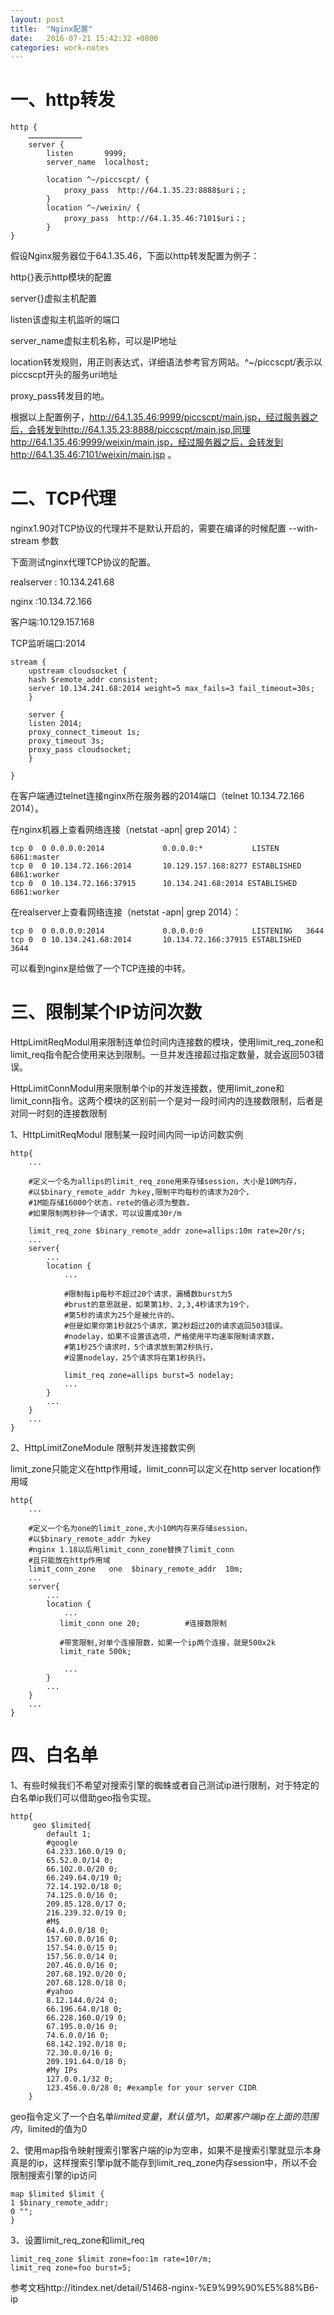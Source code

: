 ```yaml
---
layout: post
title:  "Nginx配置"
date:   2016-07-21 15:42:32 +0800
categories: work-notes
---
```

#  一、http转发
```
http {
    ………………………………
    server {
        listen       9999;
        server_name  localhost;

        location ^~/piccscpt/ {
			proxy_pass  http://64.1.35.23:8888$uri；;
        }
        location ^~/weixin/ {
			proxy_pass  http://64.1.35.46:7101$uri；;
        }
}

```
假设Nginx服务器位于64.1.35.46，下面以http转发配置为例子：

http{}表示http模块的配置

server{}虚拟主机配置

listen该虚拟主机监听的端口

server_name虚拟主机名称，可以是IP地址

location转发规则，用正则表达式，详细语法参考官方网站。^~/piccscpt/表示以piccscpt开头的服务uri地址

proxy_pass转发目的地。

根据以上配置例子，http://64.1.35.46:9999/piccscpt/main.jsp，经过服务器之后，会转发到http://64.1.35.23:8888/piccscpt/main.jsp,同理http://64.1.35.46:9999/weixin/main.jsp，经过服务器之后，会转发到http://64.1.35.46:7101/weixin/main.jsp 。
# 二、TCP代理
nginx1.90对TCP协议的代理并不是默认开启的，需要在编译的时候配置 --with-stream 参数

下面测试nginx代理TCP协议的配置。

realserver : 10.134.241.68

nginx :10.134.72.166

客户端:10.129.157.168

TCP监听端口:2014
```
stream {
    upstream cloudsocket {
    hash $remote_addr consistent;
    server 10.134.241.68:2014 weight=5 max_fails=3 fail_timeout=30s;
    }

    server {
    listen 2014;
    proxy_connect_timeout 1s;
    proxy_timeout 3s;
    proxy_pass cloudsocket;
    }

}
```
在客户端通过telnet连接nginx所在服务器的2014端口（telnet 10.134.72.166 2014）。

在nginx机器上查看网络连接（netstat -apn| grep 2014）：
```
tcp 0  0 0.0.0.0:2014             0.0.0.0:*           LISTEN   6861:master
tcp 0  0 10.134.72.166:2014       10.129.157.168:8277 ESTABLISHED   6861:worker
tcp 0  0 10.134.72.166:37915      10.134.241.68:2014 ESTABLISHED   6861:worker
```
在realserver上查看网络连接（netstat -apn| grep 2014）：
```
tcp 0  0 0.0.0.0:2014             0.0.0.0:0           LISTENING   3644
tcp 0  0 10.134.241.68:2014       10.134.72.166:37915 ESTABLISHED   3644
```
可以看到nginx是给做了一个TCP连接的中转。
# 三、限制某个IP访问次数
HttpLimitReqModul用来限制连单位时间内连接数的模块，使用limit_req_zone和limit_req指令配合使用来达到限制。一旦并发连接超过指定数量，就会返回503错误。 

HttpLimitConnModul用来限制单个ip的并发连接数，使用limit_zone和limit_conn指令。这两个模块的区别前一个是对一段时间内的连接数限制，后者是对同一时刻的连接数限制

1、HttpLimitReqModul 限制某一段时间内同一ip访问数实例 
```
http{
    ...

    #定义一个名为allips的limit_req_zone用来存储session，大小是10M内存，
    #以$binary_remote_addr 为key,限制平均每秒的请求为20个，
    #1M能存储16000个状态，rete的值必须为整数，
    #如果限制两秒钟一个请求，可以设置成30r/m

    limit_req_zone $binary_remote_addr zone=allips:10m rate=20r/s;
    ...
    server{
        ...
        location {
            ...

            #限制每ip每秒不超过20个请求，漏桶数burst为5
            #brust的意思就是，如果第1秒、2,3,4秒请求为19个，
            #第5秒的请求为25个是被允许的。
            #但是如果你第1秒就25个请求，第2秒超过20的请求返回503错误。
            #nodelay，如果不设置该选项，严格使用平均速率限制请求数，
            #第1秒25个请求时，5个请求放到第2秒执行，
            #设置nodelay，25个请求将在第1秒执行。

            limit_req zone=allips burst=5 nodelay;
            ...
        }
        ...
    }
    ...
}
```
2、HttpLimitZoneModule 限制并发连接数实例 

limit_zone只能定义在http作用域，limit_conn可以定义在http server location作用域
```
http{
    ...

    #定义一个名为one的limit_zone,大小10M内存来存储session，
    #以$binary_remote_addr 为key
    #nginx 1.18以后用limit_conn_zone替换了limit_conn
    #且只能放在http作用域
    limit_conn_zone   one  $binary_remote_addr  10m;  
    ...
    server{
        ...
        location {
            ...
           limit_conn one 20;          #连接数限制

           #带宽限制,对单个连接限数，如果一个ip两个连接，就是500x2k
           limit_rate 500k;            

            ...
        }
        ...
    }
    ...
}
```
# 四、白名单
1、有些时候我们不希望对搜索引擎的蜘蛛或者自己测试ip进行限制，对于特定的白名单ip我们可以借助geo指令实现。 
```
http{
     geo $limited{
        default 1;
        #google 
        64.233.160.0/19 0;
        65.52.0.0/14 0;
        66.102.0.0/20 0;
        66.249.64.0/19 0;
        72.14.192.0/18 0;
        74.125.0.0/16 0;
        209.85.128.0/17 0;
        216.239.32.0/19 0;
        #M$
        64.4.0.0/18 0;
        157.60.0.0/16 0;
        157.54.0.0/15 0;
        157.56.0.0/14 0;
        207.46.0.0/16 0;
        207.68.192.0/20 0;
        207.68.128.0/18 0;
        #yahoo
        8.12.144.0/24 0;
        66.196.64.0/18 0;
        66.228.160.0/19 0;
        67.195.0.0/16 0;
        74.6.0.0/16 0;
        68.142.192.0/18 0;
        72.30.0.0/16 0;
        209.191.64.0/18 0;
        #My IPs
        127.0.0.1/32 0;
        123.456.0.0/28 0; #example for your server CIDR
    }
```
geo指令定义了一个白名单$limited变量，默认值为1，如果客户端ip在上面的范围内，$limited的值为0 

2、使用map指令映射搜索引擎客户端的ip为空串，如果不是搜索引擎就显示本身真是的ip，这样搜索引擎ip就不能存到limit_req_zone内存session中，所以不会限制搜索引擎的ip访问 
```
map $limited $limit {
1 $binary_remote_addr;
0 "";
}
```
3、设置limit_req_zone和limit_req 
```
limit_req_zone $limit zone=foo:1m rate=10r/m;
limit_req zone=foo burst=5;
```
参考文档http://itindex.net/detail/51468-nginx-%E9%99%90%E5%88%B6-ip